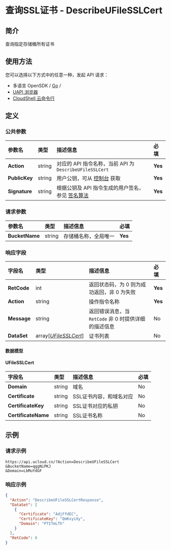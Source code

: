 # 查询SSL证书 - DescribeUFileSSLCert

## 简介

查询指定存储桶所有证书






## 使用方法

您可以选择以下方式中的任意一种，发起 API 请求：
- 多语言 OpenSDK / [Go](https://github.com/ucloud/ucloud-sdk-go) /
- [UAPI 浏览器](https://console.ucloud.cn/uapi/detail?id=DescribeUFileSSLCert)
- [CloudShell 云命令行](https://shell.ucloud.cn/)


## 定义

### 公共参数

| 参数名 | 类型 | 描述信息 | 必填 |
|:---|:---|:---|:---|
| **Action**     | string  | 对应的 API 指令名称，当前 API 为 `DescribeUFileSSLCert`                        | **Yes** |
| **PublicKey**  | string  | 用户公钥，可从 [控制台](https://console.ucloud.cn/uapi/apikey) 获取                                             | **Yes** |
| **Signature**  | string  | 根据公钥及 API 指令生成的用户签名，参见 [签名算法](api/summary/signature.md)  | **Yes** |

### 请求参数

| 参数名 | 类型 | 描述信息 | 必填 |
|:---|:---|:---|:---|
| **BucketName** | string | 存储桶名称，全局唯一 |**Yes**|

### 响应字段

| 字段名 | 类型 | 描述信息 | 必填 |
|:---|:---|:---|:---|
| **RetCode** | int | 返回状态码，为 0 则为成功返回，非 0 为失败 |**Yes**|
| **Action** | string | 操作指令名称 |**Yes**|
| **Message** | string | 返回错误消息，当 `RetCode` 非 0 时提供详细的描述信息 |No|
| **DataSet** | array[[*UFileSSLCert*](#UFileSSLCert)] | 证书列表 |No|

#### 数据模型


#### UFileSSLCert

| 字段名 | 类型 | 描述信息 | 必填 |
|:---|:---|:---|:---|
| **Domain** | string | 域名 |No|
| **Certificate** | string | SSL证书内容，和域名对应 |No|
| **CertificateKey** | string | SSL证书对应的私钥 |No|
| **CertificateName** | string | SSL证书名称 |No|

## 示例

### 请求示例
    
```
https://api.ucloud.cn/?Action=DescribeUFileSSLCert
&BucketName=qggNiPKJ
&Domain=LbMuYdGF
```

### 响应示例
    
```json
{
  "Action": "DescribeUFileSSLCertResponse",
  "DataSet": [
    {
      "Certificate": "AdjFfdEC",
      "CertificateKey": "QmKxyiXy",
      "Domain": "PTITmLTh"
    }
  ],
  "RetCode": 0
}
```





